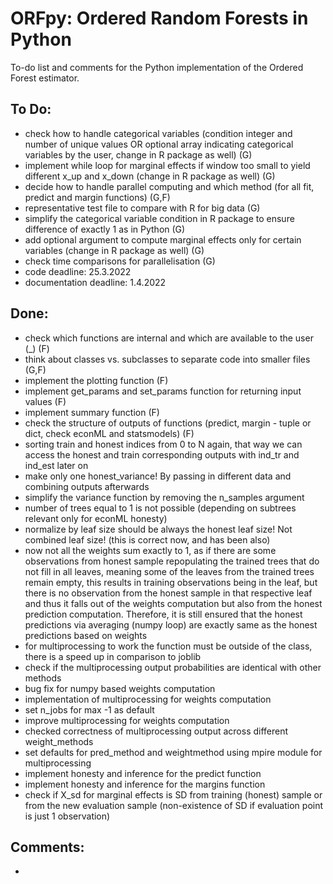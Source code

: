 # ORFpy: Ordered Random Forests in Python

To-do list and comments for the Python implementation of the Ordered Forest estimator.

## To Do:

- check how to handle categorical variables (condition integer and number of unique values OR optional array indicating categorical variables by the user, change in R package as well) (G)
- implement while loop for marginal effects if window too small to yield different x_up and x_down (change in R package as well) (G)
- decide how to handle parallel computing and which method (for all fit, predict and margin functions) (G,F)
- representative test file to compare with R for big data (G)
- simplify the categorical variable condition in R package to ensure difference of exactly 1 as in Python (G)
- add optional argument to compute marginal effects only for certain variables (change in R package as well) (G)
- check time comparisons for parallelisation (G)
- code deadline: 25.3.2022
- documentation deadline: 1.4.2022

## Done:

- check which functions are internal and which are available to the user (_) (F)
- think about classes vs. subclasses to separate code into smaller files (G,F)
- implement the plotting function (F)
- implement get_params and set_params function for returning input values (F)
- implement summary function (F)
- check the structure of outputs of functions (predict, margin - tuple or dict, check econML and statsmodels) (F)
- sorting train and honest indices from 0 to N again, that way we can access the honest and train corresponding outputs with ind_tr and ind_est later on
- make only one honest_variance! By passing in different data and combining outputs afterwards
- simplify the variance function by removing the n_samples argument
- number of trees equal to 1 is not possible (depending on subtrees relevant only for econML honesty)
- normalize by leaf size should be always the honest leaf size! Not combined leaf size! (this is correct now, and has been also)
- now not all the weights sum exactly to 1, as if there are some observations from honest sample repopulating the trained trees that do not fill in all leaves, meaning some of the leaves from the trained trees remain empty, this results in training observations being in the leaf, but there is no observation from the honest sample in that respective leaf and thus it falls out of the weights computation but also from the honest prediction computation. Therefore, it is still ensured that the honest predictions via averaging (numpy loop) are exactly same as the honest predictions based on weights
- for multiprocessing to work the function must be outside of the class, there is a speed up in comparison to joblib
- check if the multiprocessing output probabilities are identical with other methods
- bug fix for numpy based weights computation
- implementation of multiprocessing for weights computation
- set n_jobs for max -1 as default
- improve multiprocessing for weights computation
- checked correctness of multiprocessing output across different weight_methods
- set defaults for pred_method and weightmethod using mpire module for multiprocessing
- implement honesty and inference for the predict function
- implement honesty and inference for the margins function
- check if X_sd for marginal effects is SD from training (honest) sample or from the new evaluation sample (non-existence of SD if evaluation point is just 1 observation)

## Comments:

- 
